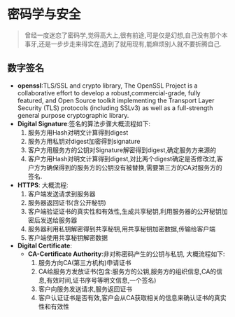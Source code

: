 # 密码学与安全
> 曾经一度迷恋了密码学,觉得高大上,很有前途,可是仅是幻想,自己没有那个本事牙,还是一步步走来得实在,遇到了就用现有,能麻烦别人就不要折腾自己.

## 数字签名
- **openssl**:TLS/SSL and crypto library, The OpenSSL Project is a collaborative effort to develop a robust,commercial-grade, fully featured, and Open Source toolkit implementing the Transport Layer Security (TLS) protocols (including SSLv3) as well as a full-strength general purpose cryptographic library.
- **Digital Signature**:签名的算法步骤大概流程如下:
    1. 服务方用Hash对明文计算得到digest
    2. 服务方用私钥对digest加密得到signature
    3. 客户方用服务方的公钥对Signature解密得到digest,确定服务方来源的
    4. 客户方用Hash对明文计算得到digest,对比两个digest确定是否修改过,客户方为确保得到的服务方的公钥没有被替换,需要第三方的CA对服务方的签名.
- **HTTPS**: 大概流程:
    1. 客户端发送请求到服务器
    2. 服务器返回证书(含公开秘钥)
    3. 客户端验证证书的真实性和有效性,生成共享秘钥,利用服务器的公开秘钥加密后发送给服务器
    4. 服务器利用私钥解密得到共享秘钥,用共享秘钥加密数据,传输给客户端
    5. 客户端使用共享秘钥解密数据
- **Digital Certificate**:
    * **CA-Certificate Authority**:非对称密码产生的公钥与私钥, 大概流程如下:
        1. 服务方向CA(第三方机构)申请证书
        2. CA给服务方发放证书(包含:服务方的公钥,服务方的组织信息,CA的信息,有效时间,证书序号等明文信息,一个签名)
        3. 客户向服务发送请求,服务返回证书
        4. 客户认证证书是否有效,客户会从CA获取相关的信息来确认证书的真实性和有效性
